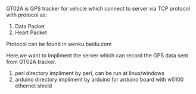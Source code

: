 GT02A is GPS tracker for vehicle
which connect to server via TCP protocol with protocol as:
1) Data Packet
2) Heart Packet

Protocol can be found in wenku.baidu.com

Here,we want to impliment the server which can record the GPS data sent 
from GT02A tracker.

1) perl directory impliment by perl, can be run at linux/windows
2) arduino directory impliment by arduino for arduino board with 
w5100 ethernet shield
